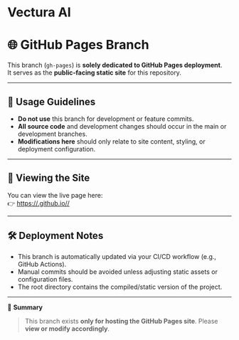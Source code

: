 # Vectura AI


# 🌐 GitHub Pages Branch

This branch (`gh-pages`) is **solely dedicated to GitHub Pages deployment**.  
It serves as the **public-facing static site** for this repository.

---

## 🔧 Usage Guidelines

- **Do not use** this branch for development or feature commits.  
- **All source code** and development changes should occur in the main or development branches.  
- **Modifications here** should only relate to site content, styling, or deployment configuration.

---

## 🚀 Viewing the Site

You can view the live page here:  
👉 [https://<your-username>.github.io/<your-repo-name>/](https://<your-username>.github.io/<your-repo-name>/)

---

## 🛠️ Deployment Notes

- This branch is automatically updated via your CI/CD workflow (e.g., GitHub Actions).  
- Manual commits should be avoided unless adjusting static assets or configuration files.  
- The root directory contains the compiled/static version of the project.

---

📄 **Summary**  
> This branch exists **only for hosting the GitHub Pages site**. Please **view or modify accordingly**.

